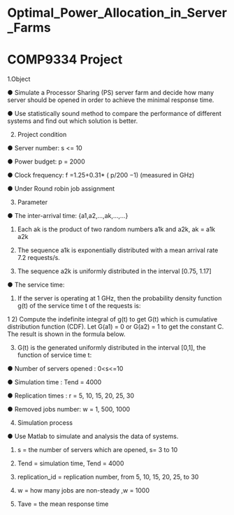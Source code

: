 # Optimal_Power_Allocation_in_Server_Farms
# COMP9334 Project

1.Object

● Simulate a Processor Sharing (PS) server farm and decide how many server should be opened in order to achieve the minimal response time.

● Use statistically sound method to compare the performance of different systems and find out which solution is better.

2. Project condition

● Server number: s <= 10

● Power budget: p = 2000

● Clock frequency: f =1.25+0.31* ( p/200 −1) (measured in GHz)

● Under Round robin job assignment

3. Parameter

● The inter-arrival time: {a1,a2,...,ak,...,...}

1) Each ak is the product of two random numbers a1k and a2k, ak = a1k a2k

2) The sequence a1k is exponentially distributed with a mean arrival rate 7.2 requests/s.

3) The sequence a2k is uniformly distributed in the interval [0.75, 1.17]

● The service time:

1) If the server is operating at 1 GHz, then the probability density function g(t) of the service time t of the requests is:

1 2) Compute the indefinite integral of g(t) to get G(t) which is cumulative distribution function (CDF). Let G(a1) = 0 or G(a2) = 1 to get the constant C. The result is shown in the formula below.

3) G(t) is the generated uniformly distributed in the interval [0,1], the function of service time t:

● Number of servers opened : 0<s<=10

● Simulation time : Tend = 4000

● Replication times : r = 5, 10, 15, 20, 25, 30

● Removed jobs number: w = 1, 500, 1000


4. Simulation process

● Use Matlab to simulate and analysis the data of systems.

1) s = the number of servers which are opened, s= 3 to 10

2) Tend = simulation time, Tend = 4000

3) replication_id = replication number, from 5, 10, 15, 20, 25, to 30

4) w = how many jobs are non-steady ,w = 1000

5) Tave = the mean response time


